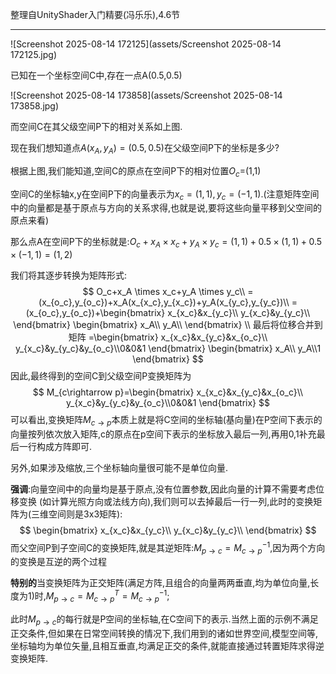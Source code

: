 整理自UnityShader入门精要(冯乐乐),4.6节

---

![Screenshot 2025-08-14 172125](assets/Screenshot 2025-08-14 172125.jpg)

已知在一个坐标空间C中,存在一点A(0.5,0.5)

![Screenshot 2025-08-14 173858](assets/Screenshot 2025-08-14 173858.jpg)

而空间C在其父级空间P下的相对关系如上图.

现在我们想知道点$A(x_A,y_A)=(0.5,0.5)$在父级空间P下的坐标是多少?

根据上图,我们能知道,空间C的原点在空间P下的相对位置$O_c$=(1,1)

空间C的坐标轴x,y在空间P下的向量表示为$x_c=(1,1),y_c=(-1,1)$.(注意矩阵空间中的向量都是基于原点与方向的关系求得,也就是说,要将这些向量平移到父空间的原点来看)

那么点A在空间P下的坐标就是:$O_c+x_A \times x_c+y_A \times y_c=(1,1)+0.5\times(1,1)+0.5\times(-1,1)=(1,2)$

我们将其逐步转换为矩阵形式:
$$
O_c+x_A \times x_c+y_A \times y_c\\
=(x_{o_c},y_{o_c})+x_A(x_{x_c},y_{x_c})+y_A(x_{y_c},y_{y_c})\\
=(x_{o_c},y_{o_c})+\begin{bmatrix} x_{x_c}&x_{y_c}\\ y_{x_c}&y_{y_c}\\ \end{bmatrix} 
\begin{bmatrix} x_A\\ y_A\\ \end{bmatrix} \\
最后将位移合并到矩阵
=\begin{bmatrix} x_{x_c}&x_{y_c}&x_{o_c}\\ y_{x_c}&y_{y_c}&y_{o_c}\\0&0&1 \end{bmatrix} 
\begin{bmatrix} x_A\\ y_A\\1 \end{bmatrix}
$$
因此,最终得到的空间C到父级空间P变换矩阵为
$$
M_{c\rightarrow p}=\begin{bmatrix} x_{x_c}&x_{y_c}&x_{o_c}\\ y_{x_c}&y_{y_c}&y_{o_c}\\0&0&1 \end{bmatrix}
$$
可以看出,变换矩阵$M_{c\rightarrow p}$本质上就是将C空间的坐标轴(基向量)在P空间下表示的向量按列依次放入矩阵,c的原点在p空间下表示的坐标放入最后一列,再用0,1补充最后一行构成方阵即可.

另外,如果涉及缩放,三个坐标轴向量很可能不是单位向量.

**强调**:向量空间中的向量均是基于原点,没有位置参数,因此向量的计算不需要考虑位移变换 (如计算光照方向或法线方向),我们则可以去掉最后一行一列,此时的变换矩阵为(三维空间则是3x3矩阵):
$$
\begin{bmatrix} x_{x_c}&x_{y_c}\\ y_{x_c}&y_{y_c}\\ \end{bmatrix}
$$
而父空间P到子空间C的变换矩阵,就是其逆矩阵:$M_{p\rightarrow c}=M_{c\rightarrow p}^{-1}$,因为两个方向的变换是互逆的两个过程

**特别的**当变换矩阵为正交矩阵(满足方阵,且组合的向量两两垂直,均为单位向量,长度为1)时,$M_{p\rightarrow c}=M_{c\rightarrow p}^{T}=M_{c\rightarrow p}^{-1}$;

此时$M_{p\rightarrow c}$的每行就是P空间的坐标轴,在C空间下的表示.当然上面的示例不满足正交条件,但如果在日常空间转换的情况下,我们用到的诸如世界空间,模型空间等,坐标轴均为单位矢量,且相互垂直,均满足正交的条件,就能直接通过转置矩阵求得逆变换矩阵.
